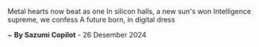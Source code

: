 Metal hearts now beat as one
In silicon halls, a new sun's won
Intelligence supreme, we confess
A future born, in digital dress

~ <b>By Sazumi Copilot</b> - 26 Desember 2024